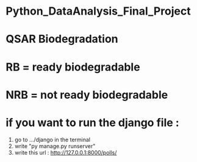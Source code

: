 # Python_DataAnalysis_Final_Project
# QSAR Biodegradation

# RB = ready biodegradable
# NRB = not ready biodegradable 


# if you want to run the django file : 
1) go to .../django in the terminal
2) write "py manage.py runserver"
3) write this url : http://127.0.0.1:8000/polls/